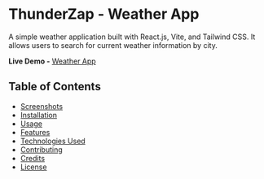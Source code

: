 # ThunderZap - Weather App

A simple weather application built with React.js, Vite, and Tailwind CSS. It allows users to search for current weather information by city.
 
**Live Demo -** [Weather App](thunder-zap.vercel.app/)

## Table of Contents

- [Screenshots](#screenshots)
- [Installation](#installation)
- [Usage](#usage)
- [Features](#features)
- [Technologies Used](#technologies-used)
- [Contributing](#contributing)
- [Credits](#credits)
- [License](#license)
<!--
## Screenshots

![Homepage](screenshots/homepage.png)
![Weather Search](screenshots/weather-search.png)
![Weather Display](screenshots/weather-display.png)

## Installation

To set up this project locally, follow these steps:

1. Clone the repository:
    ```bash
     git clone https://github.com/anandyelloju/weather-app.git
    ```

2. Navigate to the project directory:
    ```bash
     cd weather-app
    ```
3. Install the dependencies:
    ```bash
     npm install
    ```
4. Start the development server:
    ```bash
     npm run dev
    ```

## Usage

After installation, you can run the project locally using the development server. The app includes several sections:

- **Search Bar:** Enter a city name to get the current weather information.
- **Weather Display:** Shows the temperature, weather description, and city name.

## Features

- **Search for Current Weather:** Get current weather information for any city.
- **Responsive Design:** Optimized for both desktop and mobile devices.
- **Real-Time Data:** Fetches live weather data from OpenWeatherMap API.

## Technologies Used

- **React.js:** JavaScript library for building user interfaces.
- **Vite:** Frontend tooling for fast development.
- **Tailwind CSS:** Utility-first CSS framework for styling.
- **OpenWeatherMap API:** API for fetching weather data.

[![My Skills](https://skillicons.dev/icons?i=react,tailwindcss,vite,,javascript,html,css,,vscode,github)](https://skillicons.dev)

## Contributing

Contributions are always welcome! - If you have suggestions or improvements.

## Credits
- **React.js:** For providing a robust framework for building UI.
- **Vite:** For fast and efficient development tooling.
- **Tailwind CSS:** For a flexible and customizable styling framework.
- **OpenWeatherMap API:** For providing weather data.
- [Anand Yelloju](https://github.com/anandyelloju) - Project Creator

## License

This project is licensed under the [MIT License](https://choosealicense.com/licenses/mit/) - see the [LICENSE](https://github.com/anandyelloju/weather-app/blob/main/LICENSE) file for details.

-->
